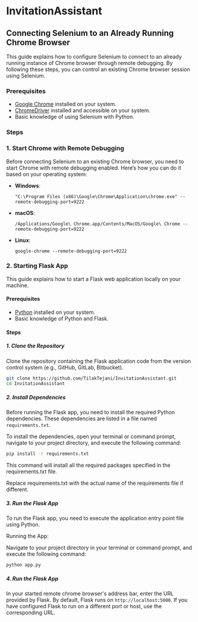 # InvitationAssistant

## Connecting Selenium to an Already Running Chrome Browser

This guide explains how to configure Selenium to connect to an already running instance of Chrome browser through remote debugging. By following these steps, you can control an existing Chrome browser session using Selenium.

### Prerequisites

- [Google Chrome](https://www.google.com/chrome/) installed on your system.
- [ChromeDriver](https://sites.google.com/a/chromium.org/chromedriver/downloads) installed and accessible on your system.
- Basic knowledge of using Selenium with Python.

### Steps

### 1. Start Chrome with Remote Debugging

Before connecting Selenium to an existing Chrome browser, you need to start Chrome with remote debugging enabled. Here’s how you can do it based on your operating system:

- **Windows**:
  ```shell
  "C:\Program Files (x86)\Google\Chrome\Application\chrome.exe" --remote-debugging-port=9222

- **macOS**:
  ```shell
  /Applications/Google\ Chrome.app/Contents/MacOS/Google\ Chrome --remote-debugging-port=9222  
  ```

- **Linux**: 
    ```shell
    google-chrome --remote-debugging-port=9222
    ```

### 2. Starting Flask App

This guide explains how to start a Flask web application locally on your machine.

#### Prerequisites

- [Python](https://www.python.org/) installed on your system.
- Basic knowledge of Python and Flask.

#### Steps

##### 1. Clone the Repository

Clone the repository containing the Flask application code from the version control system (e.g., GitHub, GitLab, Bitbucket).

```bash
git clone https://github.com/TilakTejani/InvitationAssistant.git
cd InvitationAssistant
```

##### 2. Install Dependencies

Before running the Flask app, you need to install the required Python dependencies. These dependencies are listed in a file named `requirements.txt`.

To install the dependencies, open your terminal or command prompt, navigate to your project directory, and execute the following command:

```bash
pip install -r requirements.txt
```

This command will install all the required packages specified in the requirements.txt file.

Replace requirements.txt with the actual name of the requirements file if different.

##### 3. Run the Flask App

To run the Flask app, you need to execute the application entry point file using Python.

Running the App:

Navigate to your project directory in your terminal or command prompt, and execute the following command:

```bash
python app.py
```
##### 4. Run the Flask App

In your started remote chrome browser's address bar, enter the URL provided by Flask. By default, Flask runs on `http://localhost:5000`. If you have configured Flask to run on a different port or host, use the corresponding URL.

